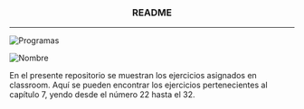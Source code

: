 ### <center> README</center>

***
![Programas](https://r69.cooltext.com/rendered/cooltext407199030354594.png)

![Nombre](https://r67.cooltext.com/rendered/cooltext407197485811939.png)

En el presente repositorio se muestran los ejercicios asignados en classroom. Aquí se pueden encontrar los ejercicios pertenecientes al capítulo 7, yendo desde el número 22 hasta el 32.
